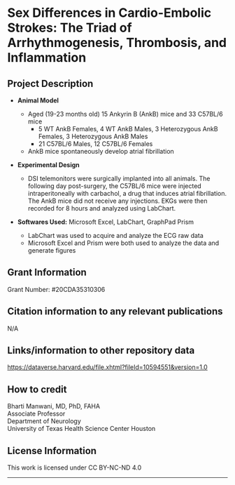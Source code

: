 # Sex Differences in Cardio-Embolic Strokes: The Triad of Arrhythmogenesis, Thrombosis, and Inflammation

## Project Description
  * **Animal Model**
       * Aged (19-23 months old) 15 Ankyrin B (AnkB) mice and 33 C57BL/6 mice
           * 5 WT AnkB Females, 4 WT AnkB Males, 3 Heterozygous AnkB Females, 3 Heterozygous AnkB Males
           * 21 C57BL/6 Males, 12 C57BL/6 Females
       * AnkB mice spontaneously develop atrial fibrillation 
  * **Experimental Design**
       * DSI telemonitors were surgically implanted into all animals. The following day post-surgery, the C57BL/6 mice were injected intraperitoneally with carbachol, a drug that induces atrial fibrillation. The AnkB mice did not receive any injections. EKGs were then recorded for 8 hours and analyzed using LabChart. 

* **Softwares Used:** Microsoft Excel, LabChart, GraphPad Prism
  *  LabChart was used to acquire and analyze the ECG raw data
  *  Microsoft Excel and Prism were both used to analyze the data and generate figures

## Grant Information

Grant Number: #20CDA35310306


## Citation information to any relevant publications

N/A


## Links/information to other repository data

https://dataverse.harvard.edu/file.xhtml?fileId=10594551&version=1.0


## How to credit  

Bharti Manwani, MD, PhD, FAHA  
Associate Professor    
Department of Neurology   
University of Texas Health Science Center Houston   



## License Information

This work is licensed under CC BY-NC-ND 4.0 


- - -

